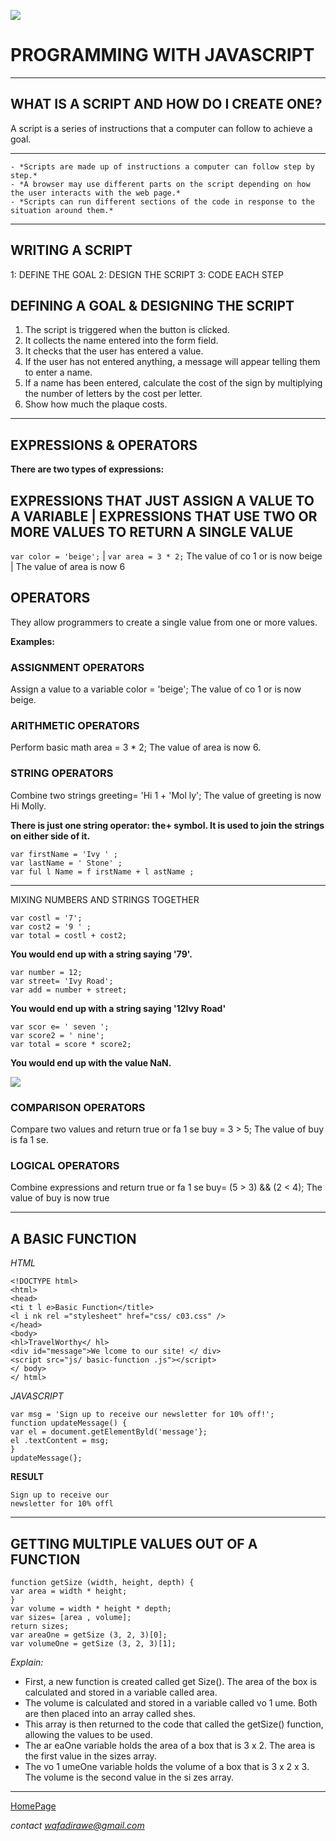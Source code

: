 ![](https://tekraze.com/wp-content/uploads/2018/05/javascript.jpg)

# PROGRAMMING WITH JAVASCRIPT

***

## WHAT IS A SCRIPT AND HOW DO I CREATE ONE?

A script is a series of instructions that a
computer can follow to achieve a goal.

***

```
- *Scripts are made up of instructions a computer can follow step by step.*
- *A browser may use different parts on the script depending on how the user interacts with the web page.*
- *Scripts can run different sections of the code in response to the situation around them.*
```

***

## WRITING A SCRIPT 
1: DEFINE THE GOAL 
2: DESIGN THE SCRIPT 
3: CODE EACH STEP 

## DEFINING A GOAL & DESIGNING THE SCRIPT

1. The script is triggered when the button is clicked.
2. It collects the name entered into the form field.
3. It checks that the user has entered a value.
4. If the user has not entered anything, a message
will appear telling them to enter a name.
5. If a name has been entered, calculate the cost of
the sign by multiplying the number of letters by
the cost per letter.
6. Show how much the plaque costs.  

***

## EXPRESSIONS & OPERATORS

**There are two types of expressions:**


EXPRESSIONS THAT JUST ASSIGN A VALUE TO A VARIABLE | EXPRESSIONS THAT USE TWO OR MORE VALUES TO RETURN A SINGLE VALUE
---------------------------------------------------------------------------------------------------------------------
`var color = 'beige';` | `var area = 3 * 2;`
The value of co 1 or is now beige | The value of area is now 6

## OPERATORS
They allow programmers to create a single value from one or more values. 

**Examples:**

### ASSIGNMENT OPERATORS

Assign a value to a variable
color = 'beige';
The value of co 1 or is now beige.

### ARITHMETIC OPERATORS
Perform basic math
area = 3 * 2;
The value of area is now 6.

### STRING OPERATORS
Combine two strings
greeting= 'Hi 1 + 'Mol ly';
The value of greeting is now Hi Molly. 

**There is just one string operator: the+ symbol. It is used to join the strings on either side of it.** 

```
var firstName = 'Ivy ' ;
var lastName = ' Stone' ;
var ful l Name = f irstName + l astName ; 
```

***

MIXING NUMBERS AND STRINGS TOGETHER

```
var costl = '7';
var cost2 = '9 ' ;
var total = costl + cost2; 
```

**You would end up with a string saying '79'.**

```
var number = 12;
var street= 'Ivy Road';
var add = number + street; 
```

**You would end up with a string saying '12Ivy Road'**

```
var scor e= ' seven ';
var score2 = ' nine';
var total = score * score2;
```

**You would end up with the value NaN.**

![](https://blog.eduguru.in/wp-content/uploads/2016/01/arithmetics-operation.png)

### COMPARISON OPERATORS
Compare two values and return true or fa 1 se
buy = 3 > 5;
The value of buy is fa 1 se.

### LOGICAL OPERATORS
Combine expressions and return true or fa 1 se
buy= (5 > 3) && (2 < 4);
The value of buy is now true

***

## A BASIC FUNCTION

*HTML*

```
<!DOCTYPE html>
<html>
<head> 
<ti t l e>Basic Function</title>
<l i nk rel ="stylesheet" href="css/ c03.css" />
</head>
<body>
<hl>TravelWorthy</ hl>
<div id="message">We lcome to our site! </ div>
<script src="js/ basic-function .js"></script>
</ body>
</ html> 
```

*JAVASCRIPT* 

```
var msg = 'Sign up to receive our newsletter for 10% off!';
function updateMessage() {
var el = document.getElementByld('message'};
el .textContent = msg;
}
updateMessage(}; 
```

**RESULT**

```
Sign up to receive our
newsletter for 10% offl 
```

***

## GETTING MULTIPLE VALUES OUT OF A FUNCTION

```
function getSize (width, height, depth) {
var area = width * height;
}
var volume = width * height * depth;
var sizes= [area , volume];
return sizes;
var areaOne = getSize (3, 2, 3)[0];
var volumeOne = getSize (3, 2, 3)[1]; 
```

*Explain:*

- First, a new function is created called get Size(). The area of the box is calculated and stored in a variable called area. 
- The volume is calculated and stored in a variable called vo 1 ume. Both are then placed into an array called shes. 
- This array is then returned to the code that called the getSize() function, allowing the values to be used. 
- The ar eaOne variable holds the area of a box that is 3 x 2. The area is the first value in the sizes array. 
- The vo 1 umeOne variable holds the volume of a box that is 3 x 2 x 3. The volume is the second value in the si zes array. 

***

[HomePage](https://wafaankoush99.github.io/Reading-Notes/READMEcode102.html) 

*contact wafadirawe@gmail.com*